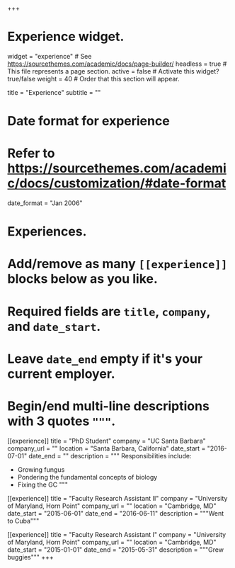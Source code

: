 +++
# Experience widget.
widget = "experience"  # See https://sourcethemes.com/academic/docs/page-builder/
headless = true  # This file represents a page section.
active = false  # Activate this widget? true/false
weight = 40  # Order that this section will appear.

title = "Experience"
subtitle = ""

# Date format for experience
#   Refer to https://sourcethemes.com/academic/docs/customization/#date-format
date_format = "Jan 2006"

# Experiences.
#   Add/remove as many `[[experience]]` blocks below as you like.
#   Required fields are `title`, `company`, and `date_start`.
#   Leave `date_end` empty if it's your current employer.
#   Begin/end multi-line descriptions with 3 quotes `"""`.
[[experience]]
  title = "PhD Student"
  company = "UC Santa Barbara"
  company_url = ""
  location = "Santa Barbara, California"
  date_start = "2016-07-01"
  date_end = ""
  description = """
  Responsibilities include:
  
  * Growing fungus
  * Pondering the fundamental concepts of biology
  * Fixing the GC
  """

[[experience]]
  title = "Faculty Research Assistant II"
  company = "University of Maryland, Horn Point"
  company_url = ""
  location = "Cambridge, MD"
  date_start = "2015-06-01"
  date_end = "2016-06-11"
  description = """Went to Cuba"""
  
  
[[experience]]
  title = "Faculty Research Assistant I"
  company = "University of Maryland, Horn Point"
  company_url = ""
  location = "Cambridge, MD"
  date_start = "2015-01-01"
  date_end = "2015-05-31"
  description = """Grew buggies"""
+++
